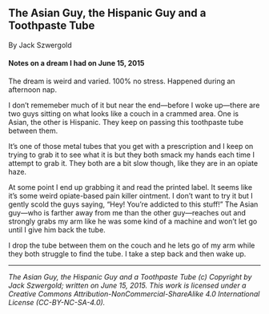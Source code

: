 ## The Asian Guy, the Hispanic Guy and a Toothpaste Tube

By Jack Szwergold

#### Notes on a dream I had on June 15, 2015

The dream is weird and varied. 100% no stress. Happened during an afternoon nap.

I don’t rememeber much of it but near the end—before I woke up—there are two guys sitting on what looks like a couch in a crammed area. One is Asian, the other is Hispanic. They keep on passing this toothpaste tube between them.

It’s one of those metal tubes that you get with a prescription and I keep on trying to grab it to see what it is but they both smack my hands each time I attempt to grab it. They both are a bit slow though, like they are in an opiate haze.

At some point I end up grabbing it and read the printed label. It seems like it’s some weird opiate-based pain killer ointment. I don’t want to try it but I gently scold the guys saying, “Hey! You’re addicted to this stuff!” The Asian guy—who is farther away from me than the other guy—reaches out and strongly grabs my arm like he was some kind of a machine and won’t let go until I give him back the tube.

I drop the tube between them on the couch and he lets go of my arm while they both struggle to find the tube. I take a step back and then wake up.

***

*The Asian Guy, the Hispanic Guy and a Toothpaste Tube (c) Copyright by Jack Szwergold; written on June 15, 2015. This work is licensed under a Creative Commons Attribution-NonCommercial-ShareAlike 4.0 International License (CC-BY-NC-SA-4.0).*